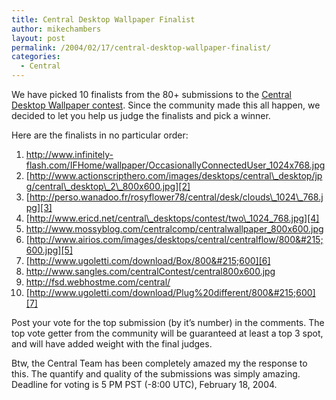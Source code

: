 ```yaml
---
title: Central Desktop Wallpaper Finalist
author: mikechambers
layout: post
permalink: /2004/02/17/central-desktop-wallpaper-finalist/
categories:
  - Central
---
```



We have picked 10 finalists from the 80+ submissions to the [Central Desktop Wallpaper contest][1]. Since the community made this all happen, we decided to let you help us judge the finalists and pick a winner.

Here are the finalists in no particular order:

1.  <http://www.infinitely-flash.com/IFHome/wallpaper/OccasionallyConnectedUser_1024x768.jpg>
2.  [http://www.actionscripthero.com/images/desktops/central\_desktop/jpg/central\_desktop\_2\_800x600.jpg][2]
3.  [http://perso.wanadoo.fr/rosyflower78/central/desk/clouds\_1024\_768.jpg][3]
4.  [http://www.ericd.net/central\_desktops/contest/two\_1024_768.jpg][4]
5.  <http://www.mossyblog.com/centralcomp/centralwallpaper_800x600.jpg>
6.  [http://www.airios.com/images/desktops/central/centralflow/800&#215;600.jpg][5]
7.  [http://www.ugoletti.com/download/Box/800&#215;600][6]
8.  <http://www.sangles.com/centralContest/central800x600.jpg>
9.  <http://fsd.webhostme.com/central/>
10. [http://www.ugoletti.com/download/Plug%20different/800&#215;600][7]

Post your vote for the top submission (by it&#8217;s number) in the comments. The top vote getter from the community will be guaranteed at least a top 3 spot, and will have added weight with the final judges.

Btw, the Central Team has been completely amazed my the response to this. The quantify and quality of the submissions was simply amazing. Deadline for voting is 5 PM PST (-8:00 UTC), February 18, 2004.

 [1]: http://www.markme.com/mesh/archives/004354.cfm
 [2]: http://www.actionscripthero.com/images/desktops/central_desktop/jpg/central_desktop_2_800x600.jpg
 [3]: http://perso.wanadoo.fr/rosyflower78/central/desk/clouds_1024_768.jpg
 [4]: http://www.ericd.net/central_desktops/contest/two_1024_768.jpg
 [5]: http://www.airios.com/images/desktops/central/centralflow/800x600.jpg
 [6]: http://www.ugoletti.com/download/Box/800x600
 [7]: http://www.ugoletti.com/download/Plug%20different/800x600